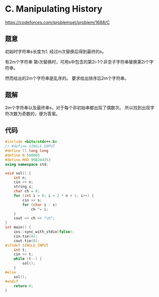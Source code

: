 # C. Manipulating History
https://codeforces.com/problemset/problem/1688/C

## 题意

初始时字符串s长度为1.
经过m次替换后得到最终的s。

有2m个字符串
第i次替换时，可用s中包含的第2i-1个非空子字符串替换第2i个字符串。

然而给出的2m个字符串是乱序的。
要求给出排序后2m个字符串。

## 题解

2m个字符串以及最终串s，对于每个非初始串都出现了偶数次。
所以找到出现字符次数为奇数的，便为答案。

## 代码

``` cpp
#include <bits/stdc++.h>
// #define SINGLE_INPUT
#define ll long long
#define N 500005
#define MOD 998244353
using namespace std;

void sol() {
    int n;
    cin >> n;
    string s;
    char ch = 0;
    for (int i = 0; i < 2 * n + 1; i++) {
        cin >> s;
        for (char i : s)
            ch ^= i;
    }
    cout << ch << "\n";
}
int main() {
    ios::sync_with_stdio(false);
    cin.tie(0);
    cout.tie(0);
#ifndef SINGLE_INPUT
    int t;
    cin >> t;
    while (t--) {
        sol();
    }
#else
    sol();
#endif
    return 0;
}
```